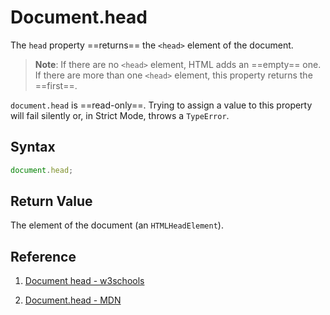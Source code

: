 # Document.head

The `head` property ==returns== the `<head>` element of the document.

> **Note**: If there are no `<head>` element, HTML adds an ==empty== one. If there are more than one `<head>` element, this property returns the ==first==.

`document.head` is ==read-only==. Trying to assign a value to this property will fail silently or, in Strict Mode, throws a `TypeError`.

## Syntax

```js
document.head;
```

## Return Value

The <head> element of the document (an `HTMLHeadElement`).

## Reference

1. [Document head - w3schools](https://www.w3schools.com/jsref/prop_doc_head.asp)

2. [Document.head - MDN](https://developer.mozilla.org/en-US/docs/Web/API/Document/head)
